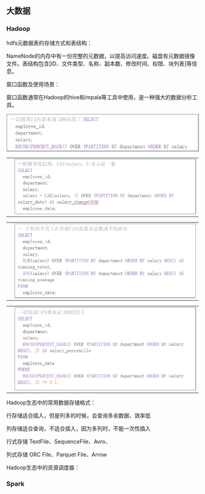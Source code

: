 ## **大数据**

### **Hadoop**

hdfs元数据表的存储方式和表结构：

NameNode的内存中有一份完整的元数据，以提高访问速度。磁盘有元数据镜像文件。表结构包含[ID、文件类型、名称、副本数、修改时间、权限、块列表]等信息。

 

窗口函数及使用场景：

窗口函数通常在Hadoop的hive和impala等工具中使用，是一种强大的数据分析工具。

 

![img](./image/wps24.png)

|      |                           |
| ---- | ------------------------- |
|      | ![img](./image/wps25.png) |

 



 

 

 



|      |                           |
| ---- | ------------------------- |
|      | ![img](./image/wps26.png) |

 





|      |                           |
| ---- | ------------------------- |
|      | ![img](./image/wps27.png) |

 



 

Hadoop生态中的常用数据存储格式：

行存储适合插入，但是列多的时候，会查询多余数据、效率低

列存储适合查询，不适合插入，因为多列时，不能一次性插入

行式存储  TextFile、SequenceFile、Avro、

列式存储  ORC File、Parquet File、Arrow

 

 

Hadoop生态中的资源调度器：

 

 

### **Spark**